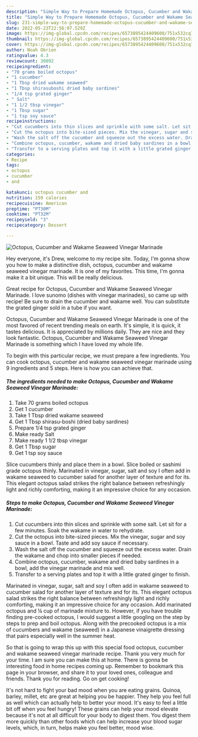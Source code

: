 ```yaml
---
description: "Simple Way to Prepare Homemade Octopus, Cucumber and Wakame Seaweed Vinegar Marinade"
title: "Simple Way to Prepare Homemade Octopus, Cucumber and Wakame Seaweed Vinegar Marinade"
slug: 231-simple-way-to-prepare-homemade-octopus-cucumber-and-wakame-seaweed-vinegar-marinade
date: 2022-05-23T22:56:07.529Z
image: https://img-global.cpcdn.com/recipes/6573895424409600/751x532cq70/octopus-cucumber-and-wakame-seaweed-vinegar-marinade-recipe-main-photo.jpg
thumbnail: https://img-global.cpcdn.com/recipes/6573895424409600/751x532cq70/octopus-cucumber-and-wakame-seaweed-vinegar-marinade-recipe-main-photo.jpg
cover: https://img-global.cpcdn.com/recipes/6573895424409600/751x532cq70/octopus-cucumber-and-wakame-seaweed-vinegar-marinade-recipe-main-photo.jpg
author: Noah Obrien
ratingvalue: 4.3
reviewcount: 30892
recipeingredient:
- "70 grams boiled octopus"
- "1 cucumber"
- "1 Tbsp dried wakame seaweed"
- "1 Tbsp shirasuboshi dried baby sardines"
- "1/4 tsp grated ginger"
- " Salt"
- "1 1/2 tbsp vinegar"
- "1 Tbsp sugar"
- "1 tsp soy sauce"
recipeinstructions:
- "Cut cucumbers into thin slices and sprinkle with some salt. Let sit for a few minutes. Soak the wakame in water to rehydrate."
- "Cut the octopus into bite-sized pieces. Mix the vinegar, sugar and soy sauce in a bowl. Taste and add soy sauce if necessary."
- "Wash the salt off the cucumber and squeeze out the excess water. Drain the wakame and chop into smaller pieces if needed."
- "Combine octopus, cucumber, wakame and dried baby sardines in a bowl, add the vinegar marinade and mix well."
- "Transfer to a serving plates and top it with a little grated ginger to finish."
categories:
- Recipe
tags:
- octopus
- cucumber
- and

katakunci: octopus cucumber and 
nutrition: 159 calories
recipecuisine: American
preptime: "PT30M"
cooktime: "PT32M"
recipeyield: "3"
recipecategory: Dessert

---
```



![Octopus, Cucumber and Wakame Seaweed Vinegar Marinade](https://img-global.cpcdn.com/recipes/6573895424409600/751x532cq70/octopus-cucumber-and-wakame-seaweed-vinegar-marinade-recipe-main-photo.jpg)

Hey everyone, it's Drew, welcome to my recipe site. Today, I'm gonna show you how to make a distinctive dish, octopus, cucumber and wakame seaweed vinegar marinade. It is one of my favorites. This time, I'm gonna make it a bit unique. This will be really delicious.

Great recipe for Octopus, Cucumber and Wakame Seaweed Vinegar Marinade. I love sunomo (dishes with vinegar marinades), so came up with recipe! Be sure to drain the cucumber and wakame well. You can substitute the grated ginger sold in a tube if you want.

Octopus, Cucumber and Wakame Seaweed Vinegar Marinade is one of the most favored of recent trending meals on earth. It's simple, it is quick, it tastes delicious. It is appreciated by millions daily. They are nice and they look fantastic. Octopus, Cucumber and Wakame Seaweed Vinegar Marinade is something which I have loved my whole life.


To begin with this particular recipe, we must prepare a few ingredients. You can cook octopus, cucumber and wakame seaweed vinegar marinade using 9 ingredients and 5 steps. Here is how you can achieve that.

<!--inarticleads1-->

##### The ingredients needed to make Octopus, Cucumber and Wakame Seaweed Vinegar Marinade:

1. Take 70 grams boiled octopus
1. Get 1 cucumber
1. Take 1 Tbsp dried wakame seaweed
1. Get 1 Tbsp shirasu-boshi (dried baby sardines)
1. Prepare 1/4 tsp grated ginger
1. Make ready  Salt
1. Make ready 1 1/2 tbsp vinegar
1. Get 1 Tbsp sugar
1. Get 1 tsp soy sauce


Slice cucumbers thinly and place them in a bowl. Slice boiled or sashimi grade octopus thinly. Marinated in vinegar, sugar, salt and soy I often add in wakame seaweed to cucumber salad for another layer of texture and for its. This elegant octopus salad strikes the right balance between refreshingly light and richly comforting, making it an impressive choice for any occasion. 

<!--inarticleads2-->

##### Steps to make Octopus, Cucumber and Wakame Seaweed Vinegar Marinade:

1. Cut cucumbers into thin slices and sprinkle with some salt. Let sit for a few minutes. Soak the wakame in water to rehydrate.
1. Cut the octopus into bite-sized pieces. Mix the vinegar, sugar and soy sauce in a bowl. Taste and add soy sauce if necessary.
1. Wash the salt off the cucumber and squeeze out the excess water. Drain the wakame and chop into smaller pieces if needed.
1. Combine octopus, cucumber, wakame and dried baby sardines in a bowl, add the vinegar marinade and mix well.
1. Transfer to a serving plates and top it with a little grated ginger to finish.


Marinated in vinegar, sugar, salt and soy I often add in wakame seaweed to cucumber salad for another layer of texture and for its. This elegant octopus salad strikes the right balance between refreshingly light and richly comforting, making it an impressive choice for any occasion. Add marinated octopus and ¼ cup of marinade mixture to. However, if you have trouble finding pre-cooked octopus, I would suggest a little googling on the step by steps to prep and boil octopus. Along with the precooked octopus is a mix of cucumbers and wakame (seaweed) in a Japanese vinaigrette dressing that pairs especially well in the summer heat. 

So that is going to wrap this up with this special food octopus, cucumber and wakame seaweed vinegar marinade recipe. Thank you very much for your time. I am sure you can make this at home. There is gonna be interesting food in home recipes coming up. Remember to bookmark this page in your browser, and share it to your loved ones, colleague and friends. Thank you for reading. Go on get cooking!

It's not hard to fight your bad mood when you are eating grains. Quinoa, barley, millet, etc are great at helping you be happier. They help you feel full as well which can actually help to better your mood. It's easy to feel a little bit off when you feel hungry! These grains can help your mood elevate because it's not at all difficult for your body to digest them. You digest them more quickly than other foods which can help increase your blood sugar levels, which, in turn, helps make you feel better, mood wise.
